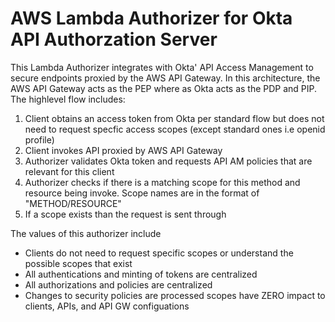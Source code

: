 # AWS Lambda Authorizer for Okta API Authorzation Server

This Lambda Authorizer integrates with Okta' API Access Management to secure endpoints proxied by the AWS API Gateway.  In this architecture, the AWS API Gateway acts as the PEP where as Okta acts as the PDP and PIP.  The highlevel flow includes:

1. Client obtains an access token from Okta per standard flow but does not need to request specfic access scopes (except standard ones i.e openid profile)
2. Client invokes API proxied by AWS API Gateway 
3. Authorizer validates Okta token and requests API AM policies that are relevant for this client
4. Authorizer checks if there is a matching scope for this method and resource being invoke.  Scope names are in the format of "METHOD/RESOURCE"
5. If a scope exists than the request is sent through

The values of this authorizer include

- Clients do not need to request specific scopes or understand the possible scopes that exist
- All authentications and minting of tokens are centralized
- All authorizations and policies are centralized
- Changes to security policies are processed scopes have ZERO impact to clients, APIs, and API GW configuations 

